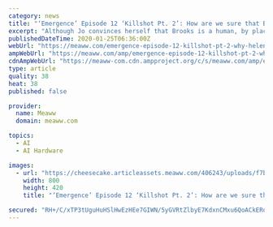 ```yaml
---
category: news
title: "‘Emergence’ Episode 12 ‘Killshot Pt. 2’: How are we sure that Brooks is human and not an AI? And who is Lorreta?"
excerpt: "Although Jo convinces herself that Brooks is a human, by placing Piper’s chip on his wrist, that alone wouldn’t prove his actual identity, as Emily’s code used to create the AIs isn’t the same as Helen’s. Therefore, it leaves us with another possibility of Brooks revealing himself to be an AI in ‘Killshot Pt. 2’. Or, it could also ..."
publishedDateTime: 2020-01-25T06:36:00Z
webUrl: "https://meaww.com/emergence-episode-12-killshot-pt-2-why-helen-save-brooks-more-to-him-than-meets-eye-ai-trap-abc-406243"
ampWebUrl: "https://meaww.com/amp/emergence-episode-12-killshot-pt-2-why-helen-save-brooks-more-to-him-than-meets-eye-ai-trap-abc-406243"
cdnAmpWebUrl: "https://meaww-com.cdn.ampproject.org/c/s/meaww.com/amp/emergence-episode-12-killshot-pt-2-why-helen-save-brooks-more-to-him-than-meets-eye-ai-trap-abc-406243"
type: article
quality: 38
heat: 38
published: false

provider:
  name: Meaww
  domain: meaww.com

topics:
  - AI
  - AI Hardware

images:
  - url: "https://cheesecake.articleassets.meaww.com/406243/uploads/f7b70280-3e85-11ea-8662-113e80715136_800_420.jpeg"
    width: 800
    height: 420
    title: "‘Emergence’ Episode 12 ‘Killshot Pt. 2’: How are we sure that Brooks is human and not an AI? And who is Lorreta?"

secured: "RH+/C/xTP3tUguHuHSlHwEzHEe7GIWN/5yGVRtZlbyE7KdxnCMxu6QoACkERod5FmGwps/6Cc2RU9QhTHhSyGuk3bI+mORN47V9HG35ydX2K+wra7VZKCrkU2FcCYrNUiS4iMB4aM+0AOEAH5e0EclMdh5bXEvLnLteoDf6Y/qk67HiGYY3DCWcKZTAbqPYJdJp5+0a06O+J0/i/19t6lnuuIIdO8sYl6jIPzYkRxkE6F/TSn+zyR/2yTtxH90AEOKPhoOi9JYzv7sw4Ve21EfmO6uo5tdzvVlt5TB9QA8eMd0EL8pshzuVxEAbOzDvokD1ldxsrgJMcJs+8+X510rumnpRVpm9MUwOs9F9CPfQUGtW7DSlH+pzhB8DmJ5XLKJIMPxicsHc2R51ZstlgUT1L26Kq6YJZoTRg1MsjMD69vdQyhDa3A3nDOJfun5cIe+jZSRpBJNSVa+dz9EMwh4dOJcXaL0mVhbtreceNYSM=;2tASwxJB0CgiZQImKoYTsw=="
---
```



